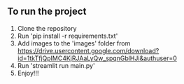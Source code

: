 ## To run the project

1. Clone the repository
2. Run 'pip install -r requirements.txt'
3. Add images to the 'images' folder from https://drive.usercontent.google.com/download?id=1tkTfjQpIMC4KjRJAaLyQw_spqnGblHJi&authuser=0
4. Run 'streamlit run main.py'
5. Enjoy!!!
